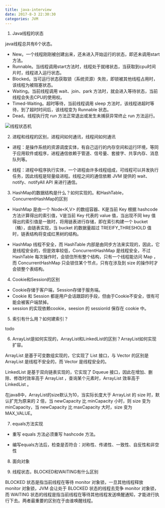 ```yaml
---
title: java-interview
date: 2017-8-3 22:30:30
categories: JVM
---
```


1. Java线程的状态

java线程总共有6个状态。

-	New。一个线程刚刚被创建出来，还未进入开始运行的状态，即还未调用start方法。
- 	Runnable。当线程调用start方法时，线程处于就绪状态，当获取到cpu时间片时，线程进入运行状态。
- 	Blocked。当可运行状态获取锁（系统资源）失败，即锁被其他线程占用时，该线程为被阻塞状态。
- 	Waiting。当前线程调用 wait、join、park 方法时，就会进入等待状态，当前线程会失去CPU的使用权。
- 	Timed-Waiting。超时等待，当前线程调用 sleep 方法时，该线程进超时等待，到了超时时间后，该线程变为 Runnable 状态。
- 	Dead。线程执行完 run 方法正常退出或发生未捕获异常终止 run 方法运行。

![线程状态机](http://upload-images.jianshu.io/upload_images/44770-698ba70a7a713f44.png?imageMogr2/auto-orient/strip%7CimageView2/2/w/1240)

2. 进程和线程的区别，进程间如何通讯，线程间如何通讯

- 	进程：是操作系统的资源调度实体，有自己运行的内存空间和运行环境，等同于应用软件或程序，进程通信依赖于管道、信号量、套接字、共享内存、消息队列等。

- 线程：进程中程序执行实体，一个进程由许多线程组成，可线程可以并发执行任务，因此线程是轻量级进程。线程之间的通信依赖 JVM 提供的 wait、notify、notifyAll API 来进行通信。


3. HashMap的数据结构是什么？如何实现的。和HashTable，ConcurrentHashMap的区别

-	HashMap 是由一个 Node<K,V> 的数组容器、K是当前 Key 根据 hashcode 方法计算得出的索引值，V是当前 Key 代表的 value 值，当出现不同 key 值得出的索引值是一致时，将用链表进行存储，即在索引构建一个 bucket（桶），由链表实现，当 bucket 的数据量超过 TREEIFY_THRESHOLD 值时，链表结构将变成红黑树的结构。 

- HashMap 线程不安全，而 HashTable 内部是由同步方法来实现的，因此，它是线程安全的，但是效率较低，ConcurrentHashMap 是线程安全，不过 HashTable 每次操作时，会锁住所有整个结构，只有一个线程能访问 Map ，而 ConcurrentHashMap 只会锁住某个节点，只有在涉及到 size 的操作时才会锁整个表结构。


4. Cookie和Session的区别

-  Cookie存储于客户端，Session存储于服务端。
-  Cookie 和 Session 都是用户会话跟踪的手段，但由于Cookie不安全，很有可能会被客户端禁掉。
-  session 的实现依赖cookie，seesion 的 sessionId 保存在 cookie 中。

5. 索引有什么用？如何建索引？

todo

6. ArrayList是如何实现的，ArrayList和LinkedList的区别？ArrayList如何实现扩容。

ArrayList 是基于可变数组实现的，它实现了 List 接口，与 Vector 的区别是 ArrayList 是线程不安全的，而 Vector 是线程安全的。

LinkedList 是基于双向链表实现的，它实现了 Dqueue 接口，因此在增加、删除、修改时效率高于 ArrayList ，查询某个元素时，ArrayList 效率高于 LinkedList 。

在java8中，ArrayList的size默认为10，当实际长度大于 ArrayList 的 size 时，默认扩充为原来的 2 倍，当 newCapacity 比 minCapacity 小时，则 size 变为 minCapacity，当 newCapacity 比 maxCapacity 大时，size 变为 MAX_VALUE。
	
7. equals方法实现

-	重写 equals 方法必须重写 hashcode 方法。

-	编写equals方法后，检查是否符合：对称性、传递性、一致性、自反性和非空性

8. 面向对象

9. 线程状态，BLOCKED和WAITING有什么区别

BLOCKED 状态是指当前线程在等待 monitor 对象锁，一旦其他线程释放 monitor 对象锁，JVM 会让处于 BLOCKED 状态的线程去竞争 monitor 对象锁，而 WAITING 状态的线程是指当前线程在等待其他线程发送唤醒通知，才能进行执行下去。两者最重要的区别在于由谁唤醒线程。






